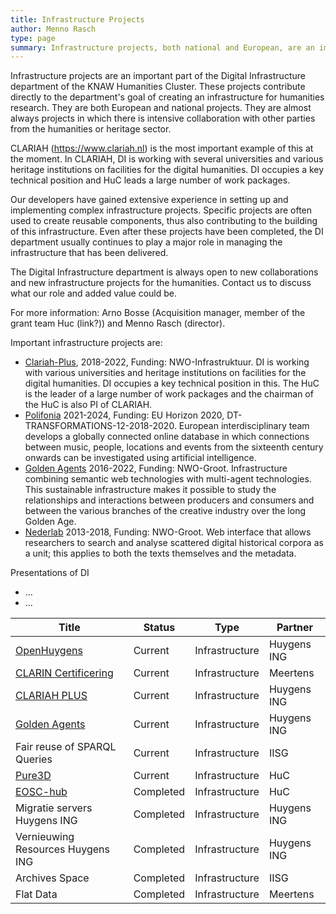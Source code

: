 ```yaml
---
title: Infrastructure Projects
author: Menno Rasch
type: page
summary: Infrastructure projects, both national and European, are an important part of the Digital Infrastructure section of the KNAW Humanities Cluster. These projects contribute directly to the department's goal of creating an infrastructure for humanities research.
---
```

Infrastructure projects are an important part of the Digital Infrastructure department of the KNAW Humanities Cluster. These projects contribute directly to the department's goal of creating an infrastructure for humanities research. They are both European and national projects. They are almost always projects in which there is intensive collaboration with other parties from the humanities or heritage sector.

CLARIAH (https://www.clariah.nl) is the most important example of this at the moment. In CLARIAH, DI is working with several universities and various heritage institutions on facilities for the digital humanities. DI occupies a key technical position and HuC leads a large number of work packages.

Our developers have gained extensive experience in setting up and implementing complex infrastructure projects. Specific projects are often used to create reusable components, thus also contributing to the building of this infrastructure. Even after these projects have been completed, the DI department usually continues to play a major role in managing the infrastructure that has been delivered.

The Digital Infrastructure department is always open to new collaborations and new infrastructure projects for the humanities. Contact us to discuss what our role and added value could be.

For more information: Arno Bosse (Acquisition manager, member of the grant team Huc (link?)) and Menno Rasch (director).

Important infrastructure projects are:

- [Clariah-Plus](https://www.clariah.nl), 2018-2022, Funding: NWO-Infrastruktuur.
DI is working with various universities and heritage institutions on facilities for the digital humanities. DI occupies a key technical position in this. The HuC is the leader of a large number of work packages and the chairman of the HuC is also PI of CLARIAH.
- [Polifonia](https://polifonia-project.eu/) 2021-2024, Funding: EU Horizon 2020, DT-TRANSFORMATIONS-12-2018-2020. European interdisciplinary team develops a globally connected online database in which connections between music, people, locations and events from the sixteenth century onwards can be investigated using artificial intelligence.
- [Golden Agents](https://www.goldenagents.org) 2016-2022, Funding: NWO-Groot. Infrastructure combining semantic web technologies with multi-agent technologies. This sustainable infrastructure makes it possible to study the relationships and interactions between producers and consumers and between the various branches of the creative industry over the long Golden Age.
- [Nederlab](https://www.nederlab.nl/) 2013-2018, Funding: NWO-Groot. Web interface that allows researchers to search and analyse scattered digital historical corpora as a unit; this applies to both the texts themselves and the metadata.

Presentations of DI
- ...
- ...

| Title|Status|Type|Partner|
|--------------------------------------------------------------------------------------------------------------------|-----------|----------------|-------------|
| [OpenHuygens](https://en.huygens.knaw.nl/openhuygens-nl-hits-the-ground-running-thanks-to-fonds-knaw-instituten/ ) | Current   | Infrastructure | Huygens ING |
| [CLARIN Certificering](http://www.clarin.nl)                                                                       | Current   | Infrastructure | Meertens    |
| [CLARIAH PLUS](https://www.clariah.nl)                                                                             | Current   | Infrastructure | Huygens ING |
| [Golden Agents](https://www.goldenagents.org)                                                                      | Current   | Infrastructure | Huygens ING |
| Fair reuse of SPARQL Queries                                                                                       | Current   | Infrastructure | IISG        |
| [Pure3D](https://pure3d.eu)                                                                                        | Current   | Infrastructure | HuC         |
| [EOSC-hub](https://www.sshopencloud.eu)                                                                            | Completed | Infrastructure | HuC         |
| Migratie servers Huygens ING                                                                                       | Completed | Infrastructure | Huygens ING |
| Vernieuwing Resources Huygens ING                                                                                  | Completed | Infrastructure | Huygens ING |
| Archives Space                                                                                                     | Completed | Infrastructure | IISG        |
| Flat Data                                                                                                          | Completed | Infrastructure | Meertens    |
